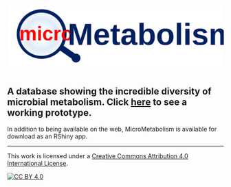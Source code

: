# [![MicroMetabolism](https://github.com/thackmann/MicroMetabolismDatabase/blob/main/logo.svg)](https://timothy-hackmann.shinyapps.io/MicroMetabolismDatabase/)

## A database showing the incredible diversity of microbial metabolism.  Click [here](https://timothy-hackmann.shinyapps.io/MicroMetabolismDatabase/) to see a working prototype.

In addition to being available on the web, MicroMetabolism is available for download as an RShiny app.  

---

This work is licensed under a
[Creative Commons Attribution 4.0 International License][cc-by].

[![CC BY 4.0][cc-by-image]][cc-by]

[cc-by]: http://creativecommons.org/licenses/by/4.0/
[cc-by-image]: https://i.creativecommons.org/l/by/4.0/88x31.png
[cc-by-shield]: https://img.shields.io/badge/License-CC%20BY%204.0-lightgrey.svg
